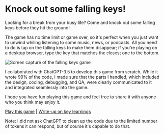 # Knock out some falling keys!
Looking for a break from your busy life? Come and knock out some falling keys before they hit the ground!

The game has no time limit or game over, so it's perfect when you just want to unwind whiling listening to some music, news, or podcasts. All you need to do is tap on the falling keys to make them disappear; if you're playing on a desktop browser, type the key that matches the closest one to the bottom.

![Screen capture of the falling keys game](https://media3.giphy.com/media/Rw3I3T2pBWxbSYgfe6/giphy.gif)

I collaborated with ChatGPT-3.5 to develop this game from scratch. While it wrote 99% of the code, I made sure that the parts I handled, which included the design, coding, debugging, and QA, were clearly communicated to it and integrated seamlessly into the game.

I hope you have fun playing this game and feel free to share it with anyone who you think may enjoy it.

[Play this game](http://yingyingz.com/exp/keys) | [Write-up on key learnings](https://www.yingyingz.com/2023/04/a-delightful-experience-of-teaming-up-with-chatgpt-to-build-a-simple-game/)


Note: I did not ask ChatGPT to clean up the code due to the limited number of tokens it can respond, but of course it's capable to do that.
